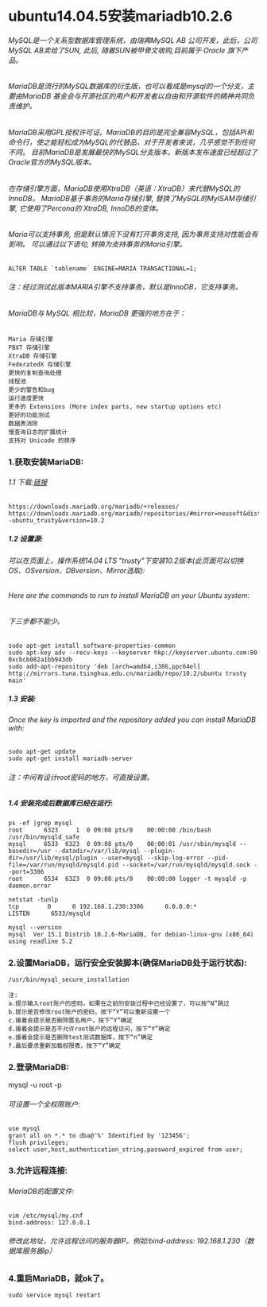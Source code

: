 ubuntu14.04.5安装mariadb10.2.6
===========================================
###### MySQL是一个关系型数据库管理系统，由瑞典MySQL AB 公司开发，此后，公司MySQL AB卖给了SUN, 此后, 随着SUN被甲骨文收购,目前属于 Oracle 旗下产品。
###### MariaDB是流行的MySQL数据库的衍生版，也可以看成是mysql的一个分支，主要由MariaDB 基金会与开源社区的用户和开发者以自由和开源软件的精神共同负责维护。
###### MariaDB采用GPL授权许可证。MariaDB的目的是完全兼容MySQL，包括API和命令行，使之能轻松成为MySQL的代替品，对于开发者来说，几乎感觉不到任何不同。 目前MariaDB是发展最快的MySQL分支版本，新版本发布速度已经超过了Oracle官方的MySQL版本。
###### 在存储引擎方面，MariaDB使用XtraDB（英语：XtraDB）来代替MySQL的InnoDB。 MariaDB基于事务的Maria存储引擎, 替换了MySQL的MyISAM存储引擎, 它使用了Percona的 XtraDB, InnoDB的变体。
###### Maria可以支持事务, 但是默认情况下没有打开事务支持, 因为事务支持对性能会有影响。 可以通过以下语句, 转换为支持事务的Maria引擎。
```
ALTER TABLE `tablename` ENGINE=MARIA TRANSACTIONAL=1;
```
###### 注：经过测试此版本MARIA引擎不支持事务，默认是InnoDB，它支持事务。
###### MariaDB与 MySQL 相比较，MariaDB 更强的地方在于：
```
Maria 存储引擎
PBXT 存储引擎
XtraDB 存储引擎
FederatedX 存储引擎
更快的复制查询处理
线程池
更少的警告和bug
运行速度更快
更多的 Extensions (More index parts, new startup options etc)
更好的功能测试
数据表消除
慢查询日志的扩展统计
支持对 Unicode 的排序
```
### 1.获取安装MariaDB:
###### 1.1 下载:[链接](https://downloads.mariadb.org/mariadb/+releases/)
```
https://downloads.mariadb.org/mariadb/+releases/
https://downloads.mariadb.org/mariadb/repositories/#mirror=neusoft&distro=Ubuntu&distro_release=trusty--ubuntu_trusty&version=10.2
```
##### 1.2 设置源:
###### 可以在页面上，操作系统14.04 LTS "trusty"下安装10.2版本(此页面可以切换OS、OSversion、DBversion、Mirror选取):
###### Here are the commands to run to install MariaDB on your Ubuntu system:
###### 下三步都不能少。
```
sudo apt-get install software-properties-common
sudo apt-key adv --recv-keys --keyserver hkp://keyserver.ubuntu.com:80 0xcbcb082a1bb943db
sudo add-apt-repository 'deb [arch=amd64,i386,ppc64el] http://mirrors.tuna.tsinghua.edu.cn/mariadb/repo/10.2/ubuntu trusty main'
```
##### 1.3 安装:
###### Once the key is imported and the repository added you can install MariaDB with:
```
sudo apt-get update
sudo apt-get install mariadb-server
```
###### 注：中间有设计root密码的地方，可直接设置。
##### 1.4 安装完成后数据库已经在运行:
```
ps -ef |grep mysql
root      6323     1  0 09:08 pts/0    00:00:00 /bin/bash /usr/bin/mysqld_safe
mysql     6533  6323  0 09:08 pts/0    00:00:01 /usr/sbin/mysqld --basedir=/usr --datadir=/var/lib/mysql --plugin-dir=/usr/lib/mysql/plugin --user=mysql --skip-log-error --pid-file=/var/run/mysqld/mysqld.pid --socket=/var/run/mysqld/mysqld.sock --port=3306
root      6534  6323  0 09:08 pts/0    00:00:00 logger -t mysqld -p daemon.error
```
```
netstat -tunlp
tcp        0      0 192.168.1.230:3306      0.0.0.0:*               LISTEN      6533/mysqld 
```
```
mysql --version
mysql  Ver 15.1 Distrib 10.2.6-MariaDB, for debian-linux-gnu (x86_64) using readline 5.2
```
### 2.设置MariaDB，运行安全安装脚本(确保MariaDB处于运行状态):
```
/usr/bin/mysql_secure_installation
```
```
注:
a.提示输入root账户的密码，如果在之前的安装过程中已经设置了，可以按“N”跳过
b.提示是否修改root账户的密码，按下“Y”可以重新设置一个
c.接着会提示是否删除匿名用户，按下“Y”确定
d.接着会提示是否不允许root账户的远程访问，按下“Y”确定
e.接着会提示是否删除test测试数据库，按下“n”确定
f.最后要求重新加载权限表，按下“Y”确定
```
### 2.登录MariaDB:
mysql -u root -p
###### 可设置一个全权限账户:
```
use mysql
grant all on *.* to dba@'%' Identified by '123456';
flush privileges;
select user,host,authentication_string,password_expired from user;
```
### 3.允许远程连接:
###### MariaDB的配置文件:
```
vim /etc/mysql/my.cnf
bind-address: 127.0.0.1
```
###### 修改此地址，允许远程访问的服务器IP。例如:bind-address: 192.168.1.230（数据库服务器ip）
### 4.重启MariaDB，就ok了。
```
sudo service mysql restart
```
